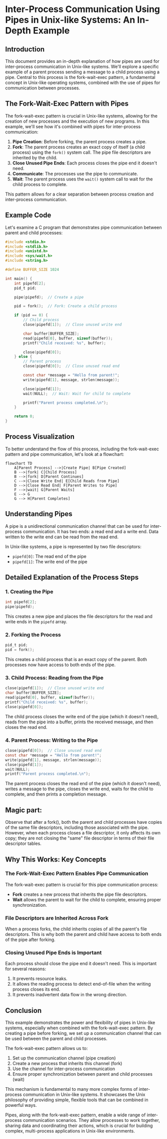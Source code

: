 # Inter-Process Communication Using Pipes in Unix-like Systems: An In-Depth Example

## Introduction

This document provides an in-depth explanation of how pipes are used for inter-process communication in Unix-like systems. We'll explore a specific example of a parent process sending a message to a child process using a pipe. Central to this process is the fork-wait-exec pattern, a fundamental concept in Unix-like operating systems, combined with the use of pipes for communication between processes.

## The Fork-Wait-Exec Pattern with Pipes

The fork-wait-exec pattern is crucial in Unix-like systems, allowing for the creation of new processes and the execution of new programs. In this example, we'll see how it's combined with pipes for inter-process communication:

1. **Pipe Creation**: Before forking, the parent process creates a pipe.
2. **Fork**: The parent process creates an exact copy of itself (a child process) using the `fork()` system call. The pipe file descriptors are inherited by the child.
3. **Close Unused Pipe Ends**: Each process closes the pipe end it doesn't need.
4. **Communicate**: The processes use the pipe to communicate.
5. **Wait**: The parent process uses the `wait()` system call to wait for the child process to complete.

This pattern allows for a clear separation between process creation and inter-process communication.

## Example Code

Let's examine a C program that demonstrates pipe communication between parent and child processes:

```c
#include <stdio.h>
#include <stdlib.h>
#include <unistd.h>
#include <sys/wait.h>
#include <string.h>

#define BUFFER_SIZE 1024

int main() {
    int pipefd[2];
    pid_t pid;

    pipe(pipefd);  // Create a pipe

    pid = fork();  // Fork: Create a child process

    if (pid == 0) {
        // Child process
        close(pipefd[1]);  // Close unused write end

        char buffer[BUFFER_SIZE];
        read(pipefd[0], buffer, sizeof(buffer));
        printf("Child received: %s", buffer);

        close(pipefd[0]);
    } else {
        // Parent process
        close(pipefd[0]);  // Close unused read end

        const char *message = "Hello from parent!";
        write(pipefd[1], message, strlen(message));

        close(pipefd[1]);
        wait(NULL);  // Wait: Wait for child to complete

        printf("Parent process completed.\n");
    }

    return 0;
}
```

## Process Visualization

To better understand the flow of this process, including the fork-wait-exec pattern and pipe communication, let's look at a flowchart:

```mermaid
flowchart TD
    A[Parent Process] -->|Create Pipe| B[Pipe Created]
    B -->|fork| C[Child Process]
    B -->|fork| D[Parent Continues]
    C -->|Close Write End| E[Child Reads from Pipe]
    D -->|Close Read End| F[Parent Writes to Pipe]
    F -->|wait| G[Parent Waits]
    E --> G
    G --> H[Parent Completes]
```

## Understanding Pipes

A pipe is a unidirectional communication channel that can be used for inter-process communication. It has two ends: a read end and a write end. Data written to the write end can be read from the read end.

In Unix-like systems, a pipe is represented by two file descriptors:
- `pipefd[0]`: The read end of the pipe
- `pipefd[1]`: The write end of the pipe

## Detailed Explanation of the Process Steps

### 1. Creating the Pipe

```c
int pipefd[2];
pipe(pipefd);
```

This creates a new pipe and places the file descriptors for the read and write ends in the `pipefd` array.

### 2. Forking the Process

```c
pid_t pid;
pid = fork();
```

This creates a child process that is an exact copy of the parent. Both processes now have access to both ends of the pipe.

### 3. Child Process: Reading from the Pipe

```c
close(pipefd[1]);  // Close unused write end
char buffer[BUFFER_SIZE];
read(pipefd[0], buffer, sizeof(buffer));
printf("Child received: %s", buffer);
close(pipefd[0]);
```

The child process closes the write end of the pipe (which it doesn't need), reads from the pipe into a buffer, prints the received message, and then closes the read end.

### 4. Parent Process: Writing to the Pipe

```c
close(pipefd[0]);  // Close unused read end
const char *message = "Hello from parent!";
write(pipefd[1], message, strlen(message));
close(pipefd[1]);
wait(NULL);
printf("Parent process completed.\n");
```

The parent process closes the read end of the pipe (which it doesn't need), writes a message to the pipe, closes the write end, waits for the child to complete, and then prints a completion message.

## Magic part:
Observe that after a fork(), both the parent and child processes have copies of the same file descriptors, including those associated with the pipe. However, when each process closes a file descriptor, it only affects its own copy; they are not closing the "same" file descriptor in terms of their file descriptor tables.

## Why This Works: Key Concepts

### The Fork-Wait-Exec Pattern Enables Pipe Communication

The fork-wait-exec pattern is crucial for this pipe communication process:
- **Fork** creates a new process that inherits the pipe file descriptors.
- **Wait** allows the parent to wait for the child to complete, ensuring proper synchronization.

### File Descriptors are Inherited Across Fork

When a process forks, the child inherits copies of all the parent's file descriptors. This is why both the parent and child have access to both ends of the pipe after forking.

### Closing Unused Pipe Ends is Important

Each process should close the pipe end it doesn't need. This is important for several reasons:
1. It prevents resource leaks.
2. It allows the reading process to detect end-of-file when the writing process closes its end.
3. It prevents inadvertent data flow in the wrong direction.

## Conclusion

This example demonstrates the power and flexibility of pipes in Unix-like systems, especially when combined with the fork-wait-exec pattern. By creating a pipe before forking, we set up a communication channel that can be used between the parent and child processes.

The fork-wait-exec pattern allows us to:
1. Set up the communication channel (pipe creation)
2. Create a new process that inherits this channel (fork)
3. Use the channel for inter-process communication
4. Ensure proper synchronization between parent and child processes (wait)

This mechanism is fundamental to many more complex forms of inter-process communication in Unix-like systems. It showcases the Unix philosophy of providing simple, flexible tools that can be combined in powerful ways.

Pipes, along with the fork-wait-exec pattern, enable a wide range of inter-process communication scenarios. They allow processes to work together, sharing data and coordinating their actions, which is crucial for building complex, multi-process applications in Unix-like environments.
